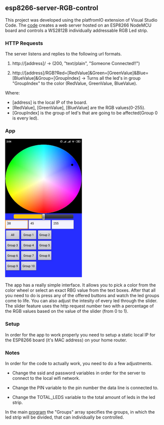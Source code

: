 ## esp8266-server-RGB-control

This project was developed using the platfromIO extension of Visual Studio Code. The [code](source/main.cpp) creates a web server hosted on an ESP8266 NodeMCU board and controls a WS2812B individually addressable RGB Led strip.

### HTTP Requests
The server listens and replies to the following url formats.
1. http://[address]/ -> (200, "text/plain", "Someone Connected!!")

2. http://[address]/RGB?Red=[RedValue]&Green=[GreenValue]&Blue=[BlueValue]&Group=[GroupIndex] -> Turns all the led's in group "GroupIndex" to the color (RedValue, GreenValue, BlueValue).

Where:
* [address] is the local IP of the board.
* [RedValue], [GreenValue], [BlueValue] are the RGB values(0-255).
* [GroupIndex] is the group of led's that are going to be affected(Group 0 is every led).

### App

<img src="images/app.jpg" width="250" height="450">

The app has a really simple interface. It allows you to pick a color from the color wheel or select an exact RBG value from the text boxes. After that all you need to do is press any of the offered buttons and watch the led groups come to life. You can also adjust the intesity of every led through the slider. The slider feature uses the http request number two with a percentage of the RGB values based on the value of the slider (from 0 to 1).

### Setup
In order for the app to work properly you need to setup a static local IP for the ESP8266 board (it's MAC address) on your home router. 

### Notes
In order for the code to actually work, you need to do a few adjustments.
* Change the ssid and password variables in order for the server to connect to the local wifi network.

* Change the PIN variable to the pin number the data line is connected to.

* Change the TOTAL_LEDS variable to the total amount of leds in the led strip.

In the main [program](source/main.cpp) the "Groups" array specifies the groups, in which the led strip will be divided, that can individually be controlled.
